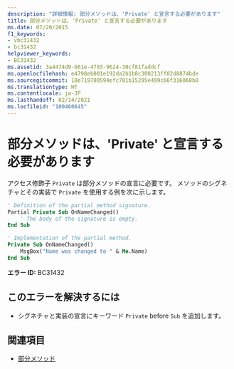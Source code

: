 ```yaml
---
description: "詳細情報: 部分メソッドは、'Private' と宣言する必要があります"
title: 部分メソッドは、'Private' と宣言する必要があります
ms.date: 07/20/2015
f1_keywords:
- vbc31432
- bc31432
helpviewer_keywords:
- BC31432
ms.assetid: 3a4474d9-661e-4793-9624-30cf81faddcf
ms.openlocfilehash: e4798eb001e192da2b1b8c300213ff82d8874bde
ms.sourcegitcommit: 10e719780594efc781b15295e499c66f316068b8
ms.translationtype: HT
ms.contentlocale: ja-JP
ms.lasthandoff: 02/14/2021
ms.locfileid: "100460645"
---
```

# <a name="partial-methods-must-be-declared-private"></a>部分メソッドは、'Private' と宣言する必要があります

アクセス修飾子 `Private` は部分メソッドの宣言に必要です。 メソッドのシグネチャとその実装で `Private` を使用する例を次に示します。  
  
```vb  
' Definition of the partial method signature.  
Partial Private Sub OnNameChanged()  
    ' The body of the signature is empty.  
End Sub  
```  
  
```vb  
' Implementation of the partial method.  
Private Sub OnNameChanged()  
    MsgBox("Name was changed to " & Me.Name)  
End Sub  
```  
  
 **エラー ID:** BC31432  
  
## <a name="to-correct-this-error"></a>このエラーを解決するには  
  
- シグネチャと実装の宣言にキーワード `Private` before `Sub` を追加します。  
  
## <a name="see-also"></a>関連項目

- [部分メソッド](../programming-guide/language-features/procedures/partial-methods.md)
